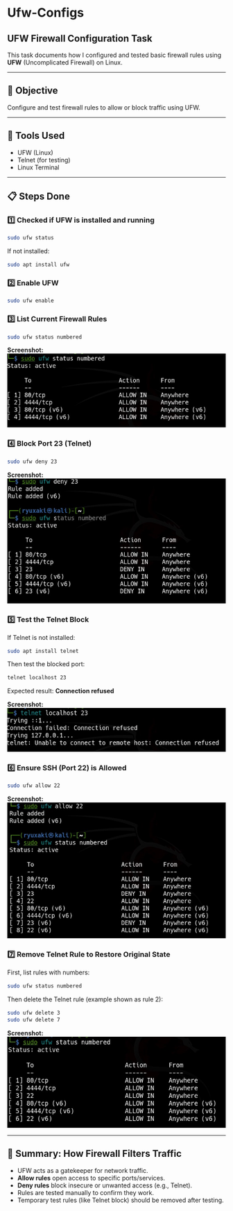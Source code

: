# Ufw-Configs


## UFW Firewall Configuration Task

This task documents how I configured and tested basic firewall rules using **UFW** (Uncomplicated Firewall) on Linux.

---

## 🎯 Objective
Configure and test firewall rules to allow or block traffic using UFW.

---

## 🧰 Tools Used
- UFW (Linux)
- Telnet (for testing)
- Linux Terminal

---

## 📋 Steps Done

### 1️⃣ Checked if UFW is installed and running
```bash
sudo ufw status
```

If not installed:
```bash
sudo apt install ufw
```

### 2️⃣ Enable UFW
```bash
sudo ufw enable
```

### 3️⃣ List Current Firewall Rules
```bash
sudo ufw status numbered
```
**Screenshot:** ![UFW Status](screenshots/step-3-ufw-status.jpg)

### 4️⃣ Block Port 23 (Telnet)
```bash
sudo ufw deny 23
```
**Screenshot:** ![UFW Status](screenshots/step-4-block-port-23.jpg)

### 5️⃣ Test the Telnet Block
If Telnet is not installed:
```bash
sudo apt install telnet
```

Then test the blocked port:
```bash
telnet localhost 23
```
Expected result: **Connection refused**

**Screenshot:** ![UFW Status](screenshots/step-5-test-telnet.jpg)

### 6️⃣ Ensure SSH (Port 22) is Allowed
```bash
sudo ufw allow 22
```
**Screenshot:** ![UFW Status](screenshots/step-6-allow-ssh.jpg)

### 7️⃣ Remove Telnet Rule to Restore Original State
First, list rules with numbers:
```bash
sudo ufw status numbered
```

Then delete the Telnet rule (example shown as rule 2):
```bash
sudo ufw delete 3
sudo ufw delete 7
```
**Screenshot:** ![UFW Status](screenshots/step-7-restore-state.jpg)

---

## 🧠 Summary: How Firewall Filters Traffic
* UFW acts as a gatekeeper for network traffic.
* **Allow rules** open access to specific ports/services.
* **Deny rules** block insecure or unwanted access (e.g., Telnet).
* Rules are tested manually to confirm they work.
* Temporary test rules (like Telnet block) should be removed after testing.
